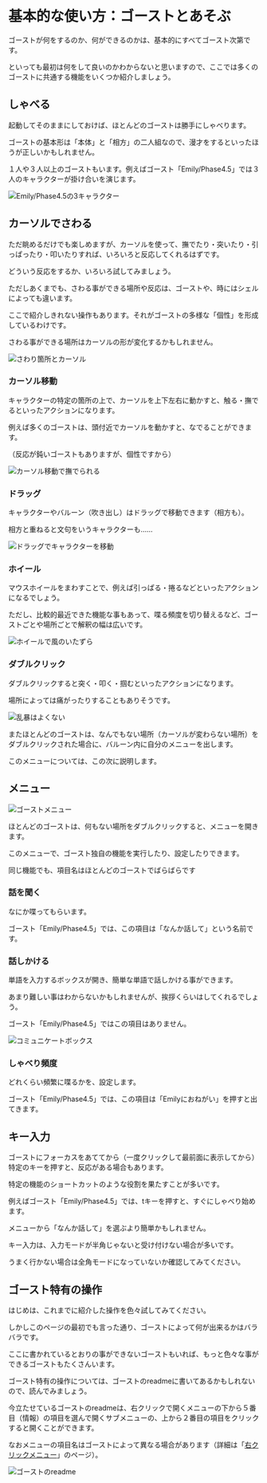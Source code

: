 # 基本的な使い方：ゴーストとあそぶ

ゴーストが何をするのか、何ができるのかは、基本的にすべてゴースト次第です。

といっても最初は何をして良いのかわからないと思いますので、ここでは多くのゴーストに共通する機能をいくつか紹介しましょう。

## しゃべる

起動してそのままにしておけば、ほとんどのゴーストは勝手にしゃべります。

ゴーストの基本形は「本体」と「相方」の二人組なので、漫才をするといったほうが正しいかもしれません。

<div class="Hint">
１人や３人以上のゴーストもいます。例えばゴースト「Emily/Phase4.5」では３人のキャラクターが掛け合いを演じます。

![Emily/Phase4.5の3キャラクター](image/howto-use/0.png)
</div>

## カーソルでさわる

ただ眺めるだけでも楽しめますが、カーソルを使って、撫でたり・突いたり・引っぱったり・叩いたりすれば、いろいろと反応してくれるはずです。

どういう反応をするか、いろいろ試してみましょう。

ただしあくまでも、さわる事ができる場所や反応は、ゴーストや、時にはシェルによっても違います。

ここで紹介しきれない操作もあります。それがゴーストの多様な「個性」を形成しているわけです。

<div class="Hint">
さわる事ができる場所はカーソルの形が変化するかもしれません。

![さわり箇所とカーソル](image/howto-use/1.png)
</div>

### カーソル移動

キャラクターの特定の箇所の上で、<span class="Doing">カーソルを上下左右に動かす</span>と、触る・撫でるといったアクションになります。

例えば多くのゴーストは、頭付近でカーソルを動かすと、なでることができます。

<span class="Note">（反応が鈍いゴーストもありますが、個性ですから）</span>

![カーソル移動で撫でられる](image/howto-use/4.png)

### ドラッグ

キャラクターやバルーン（吹き出し）は<span class="Doing">ドラッグ</span>で移動できます（相方も）。

相方と重ねると文句をいうキャラクターも……

![ドラッグでキャラクターを移動](image/howto-use/2.png)

### ホイール

<span class="Doing">マウスホイールをまわす</span>ことで、例えば引っぱる・捲るなどといったアクションになるでしょう。

ただし、比較的最近できた機能な事もあって、喋る頻度を切り替えるなど、ゴーストごとや場所ごとで解釈の幅は広いです。

![ホイールで風のいたずら](image/howto-use/3.png)

### ダブルクリック

<span class="Doing">ダブルクリック</span>すると突く・叩く・掴むといったアクションになります。

場所によっては痛がったりすることもありそうです。

![乱暴はよくない](image/howto-use/8.png)

またほとんどのゴーストは、なんでもない場所（カーソルが変わらない場所）を<span class="Doing">ダブルクリック</span>された場合に、バルーン内に自分のメニューを出します。

このメニューについては、この次に説明します。

## メニュー

![ゴーストメニュー](image/howto-use/5.png)

ほとんどのゴーストは、何もない場所を<span class="Doing">ダブルクリック</span>すると、メニューを開きます。

このメニューで、ゴースト独自の機能を実行したり、設定したりできます。

<div class="Hint">
同じ機能でも、項目名はほとんどのゴーストでばらばらです
</div>

### 話を聞く

なにか喋ってもらいます。

ゴースト「Emily/Phase4.5」では、この項目は「なんか話して」という名前です。

### 話しかける

単語を入力するボックスが開き、簡単な単語で話しかける事ができます。

あまり難しい事はわからないかもしれませんが、挨拶くらいはしてくれるでしょう。

ゴースト「Emily/Phase4.5」ではこの項目はありません。

![コミュニケートボックス](image/howto-use/6.png)

### しゃべり頻度

どれくらい頻繁に喋るかを、設定します。

ゴースト「Emily/Phase4.5」では、この項目は「Emilyにおねがい」を押すと出てきます。

## キー入力

ゴーストにフォーカスをあててから（一度クリックして最前面に表示してから）特定のキーを押すと、反応がある場合もあります。

特定の機能のショートカットのような役割を果たすことが多いです。

例えばゴースト「Emily/Phase4.5」では、tキーを押すと、すぐにしゃべり始めます。

メニューから「なんか話して」を選ぶより簡単かもしれません。

キー入力は、入力モードが半角じゃないと受け付けない場合が多いです。

うまく行かない場合は全角モードになっていないか確認してみてください。

## ゴースト特有の操作

はじめは、これまでに紹介した操作を色々試してみてください。

しかしこのページの最初でも言った通り、ゴーストによって何が出来るかはバラバラです。

ここに書かれているとおりの事ができないゴーストもいれば、もっと色々な事ができるゴーストもたくさんいます。

ゴースト特有の操作については、ゴーストのreadmeに書いてあるかもしれないので、読んでみましょう。

<div class="Hint">
今立たせているゴーストのreadmeは、右クリックで開くメニューの下から５番目（情報）の項目を選んで開くサブメニューの、上から２番目の項目をクリックすると開くことができます。

なおメニューの項目名はゴーストによって異なる場合があります（詳細は「[右クリックメニュー](howto-rclick.htm)」のページ）。

![ゴーストのreadme](image/howto-use/7.png)
</div>

